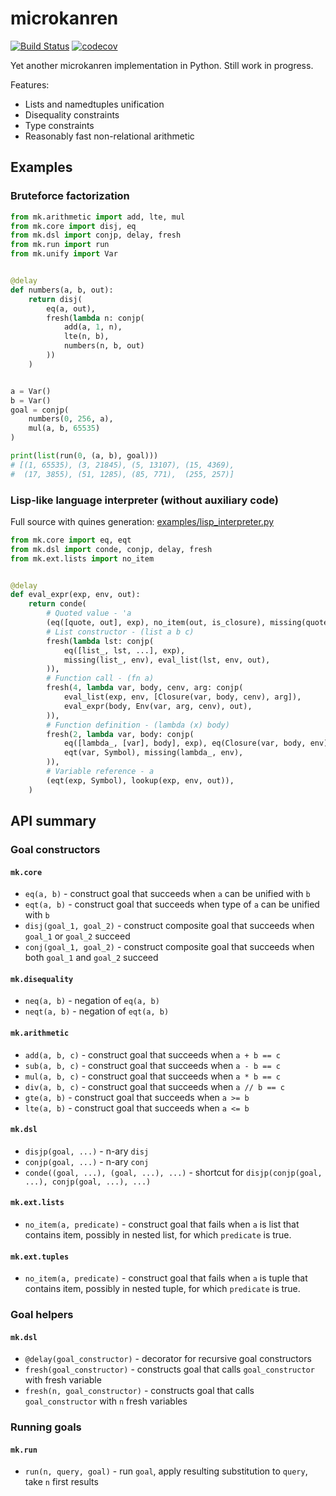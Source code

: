 # microkanren

[![Build Status](https://img.shields.io/travis/com/ethframe/microkanren/master.svg?logo=travis)](https://travis-ci.com/ethframe/microkanren)
[![codecov](https://img.shields.io/codecov/c/github/ethframe/microkanren/master.svg?logo=codecov)](https://codecov.io/gh/ethframe/microkanren)

Yet another microkanren implementation in Python. Still work in progress.

Features:
* Lists and namedtuples unification
* Disequality constraints
* Type constraints
* Reasonably fast non-relational arithmetic

## Examples

### Bruteforce factorization

```python
from mk.arithmetic import add, lte, mul
from mk.core import disj, eq
from mk.dsl import conjp, delay, fresh
from mk.run import run
from mk.unify import Var


@delay
def numbers(a, b, out):
    return disj(
        eq(a, out),
        fresh(lambda n: conjp(
            add(a, 1, n),
            lte(n, b),
            numbers(n, b, out)
        ))
    )


a = Var()
b = Var()
goal = conjp(
    numbers(0, 256, a),
    mul(a, b, 65535)
)

print(list(run(0, (a, b), goal)))
# [(1, 65535), (3, 21845), (5, 13107), (15, 4369),
#  (17, 3855), (51, 1285), (85, 771),  (255, 257)]
```

### Lisp-like language interpreter (without auxiliary code)

Full source with quines generation: [examples/lisp_interpreter.py](https://github.com/ethframe/microkanren/blob/master/examples/lisp_interpreter.py)

```python
from mk.core import eq, eqt
from mk.dsl import conde, conjp, delay, fresh
from mk.ext.lists import no_item


@delay
def eval_expr(exp, env, out):
    return conde(
        # Quoted value - 'a
        (eq([quote, out], exp), no_item(out, is_closure), missing(quote, env)),
        # List constructor - (list a b c)
        fresh(lambda lst: conjp(
            eq([list_, lst, ...], exp),
            missing(list_, env), eval_list(lst, env, out),
        )),
        # Function call - (fn a)
        fresh(4, lambda var, body, cenv, arg: conjp(
            eval_list(exp, env, [Closure(var, body, cenv), arg]),
            eval_expr(body, Env(var, arg, cenv), out),
        )),
        # Function definition - (lambda (x) body)
        fresh(2, lambda var, body: conjp(
            eq([lambda_, [var], body], exp), eq(Closure(var, body, env), out),
            eqt(var, Symbol), missing(lambda_, env),
        )),
        # Variable reference - a
        (eqt(exp, Symbol), lookup(exp, env, out)),
    )
```

## API summary

### Goal constructors

#### `mk.core`

* `eq(a, b)` - construct goal that succeeds when `a` can be unified with `b`
* `eqt(a, b)` - construct goal that succeeds when type of `a` can be unified with `b`
* `disj(goal_1, goal_2)` - construct composite goal that succeeds when `goal_1` or `goal_2` succeed
* `conj(goal_1, goal_2)` - construct composite goal that succeeds when both `goal_1` and `goal_2` succeed

#### `mk.disequality`

* `neq(a, b)` - negation of `eq(a, b)`
* `neqt(a, b)` - negation of `eqt(a, b)`

#### `mk.arithmetic`

* `add(a, b, c)` - construct goal that succeeds when `a + b == c`
* `sub(a, b, c)` - construct goal that succeeds when `a - b == c`
* `mul(a, b, c)` - construct goal that succeeds when `a * b == c`
* `div(a, b, c)` - construct goal that succeeds when `a // b == c`
* `gte(a, b)` - construct goal that succeeds when `a >= b`
* `lte(a, b)` - construct goal that succeeds when `a <= b`

#### `mk.dsl`

* `disjp(goal, ...)` - n-ary `disj`
* `conjp(goal, ...)` - n-ary `conj`
* `conde((goal, ...), (goal, ...), ...)` - shortcut for `disjp(conjp(goal, ...), conjp(goal, ...), ...)`

#### `mk.ext.lists`

* `no_item(a, predicate)` - construct goal that fails when `a` is list that contains item, possibly in nested list, for which `predicate` is true.

#### `mk.ext.tuples`

* `no_item(a, predicate)` - construct goal that fails when `a` is tuple that contains item, possibly in nested tuple, for which `predicate` is true.

### Goal helpers

#### `mk.dsl`

* `@delay(goal_constructor)` - decorator for recursive goal constructors
* `fresh(goal_constructor)` - constructs goal that calls `goal_constructor` with fresh variable
* `fresh(n, goal_constructor)` - constructs goal that calls `goal_constructor` with `n` fresh variables

### Running goals

#### `mk.run`

* `run(n, query, goal)` - run `goal`, apply resulting substitution to `query`, take `n` first results

